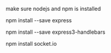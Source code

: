 make sure nodejs and npm is installed

npm install --save express

npm install --save express3-handlebars

npm install socket.io
